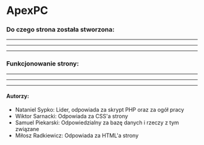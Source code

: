 # ApexPC

### Do czego strona została stworzona:
-----------------------------------------
-----------------------------------------
-----------------------------------------

### Funkcjonowanie strony:
-----------------------------------------
-----------------------------------------
-----------------------------------------


#### Autorzy:
- Nataniel Sypko: Lider, odpowiada za skrypt PHP oraz za ogół pracy
- Wiktor Sarnacki: Odpowiada za CSS'a strony
- Samuel Piekarski: Odpowiedzialny za bazę danych i rzeczy z tym związane
- Miłosz Radkiewicz: Odpowiada za HTML'a strony
